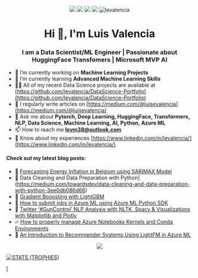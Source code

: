 <p align="center">
  <a href="https://www.linkedin.com/in/levalencia/" target="_blank"><img src="https://img.shields.io/badge/Linkedin-Follow%20levalencia-blue?logo=linkedin" /></a>
  <a href="https://medium.com/@luisevalencia" target="_blank"><img src="https://img.shields.io/badge/Blog-https%3A%2F%2Fmedium.com%2F%40luisevalencia-blue" /></a>
  <a href="https://twitter.com/intent/follow?screen_name=levalencia" target="_blank"><img src="https://img.shields.io/twitter/follow/levalencia?style=social" /></a>
  <a href="https://www.youtube.com/c/TheMachineLearningEnthusiastLuisValencia" target="_blank"><img src="https://img.shields.io/badge/Youtube-The%20Machine%20Learning%20Enthusiast-red" /></a>
 
 <img src="https://komarev.com/ghpvc/?username=levalencia&label=Profile%20views&color=0e75b6&style=flat" alt="levalencia" />
</p>


<h1 align="center">Hi 👋, I'm Luis Valencia</h1>
<h3 align="center">I am a Data Scientist/ML Engineer  | Passionate about HuggingFace Transfomers | Microsoft MVP AI</h3>

- 🔭 I’m currently working on **Machine Learning Projects**
- 🌱 I’m currently learning **Advanced Machine Learning Skills**
- 👨‍💻 All of my recent Data Science projects are available at [https://github.com/levalencia/DataScience-Portfolio](https://github.com/levalencia/DataScience-Portfolio)
- 📝 I regularly write articles on [https://medium.com/@luisevalencia](https://medium.com/@luisevalencia)
- 💬 Ask me about **Pytorch, Deep Learning, HuggingFace, Transformers, NLP, Data Science, Machine Learning, AI, Python,  Azure ML**
- 📫 How to reach me **levm38@outlook.com**
- 📄 Know about my experiences [https://www.linkedin.com/in/levalencia/](https://www.linkedin.com/in/levalencia/)


#### Check out my latest blog posts:

<!-- BLOG-POST-LIST:START -->
- 💬 [Forecasting Energy Inflation in Belgium using SARIMAX Model](https://medium.com/python-in-plain-english/forecasting-energy-inflation-in-belgium-using-sarimax-model-fd26a8e30a6e)
- 📝 Data Cleaning and Data Preparation with Python](https://medium.com/towardsdev/data-cleaning-and-data-preparation-with-python-3ee0db086d66)
- 🌱 [Gradient Booosting with LightGBM](https://medium.com/python-in-plain-english/gradient-boosting-with-lightgbm-c07280fa9541)
- 🦾 [How to submit jobs in Azure ML using Azure ML Python SDK](https://medium.com/@luisevalencia/how-to-submit-jobs-in-azure-ml-using-azure-ml-python-sdk-7a15ffe23808)
 - 📢 [Twitter ‘#GunControl’ NLP Analysis with NLTK, Spacy & Visualizations with Matplotlib and Plotly](https://medium.com/python-in-plain-english/twitter-guncontrol-nlp-analysis-with-nltk-spacy-and-visualizations-with-matplotlib-and-plotly-f58afc51f069)
 - 🔥 [How to properly manage Azure Notebooks Kernels and Conda Environments](https://medium.com/@luisevalencia/how-to-properly-manage-azure-notebooks-kernels-and-conda-environments-b0862f3eca51)
 - 🤖 [An Introduction to Recommender Systems Using LightFM in Azure ML](https://medium.com/python-in-plain-english/introduction-to-recommender-systems-using-lightfm-in-azure-ml-e86feaff6ac4)<!-- BLOG-POST-LIST:END -->

<p align="center">
  <img src="https://github-readme-stats.vercel.app/api?username=levalencia&count_private=true&show_icons=true&theme=react&include_all_commits=true&hide=contribs" />
</p>

<p align="center">

[![STATS (TROPHIES)](https://github-profile-trophy.vercel.app/?username=miguelgfierro&theme=gruvbox&margin-w=15&margin-h=15&column=8)](https://github.com/miguelgfierro)

[
</p>
